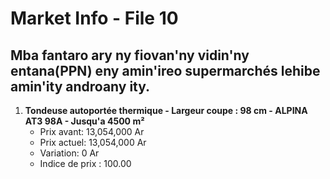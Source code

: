 # Market Info - File 10

## Mba fantaro ary ny fiovan'ny vidin'ny entana(PPN) eny amin'ireo supermarchés lehibe amin'ity androany ity.

1. **Tondeuse autoportée thermique - Largeur coupe : 98 cm - ALPINA AT3 98A - Jusqu'a 4500 m²**
   - Prix avant: 13,054,000 Ar
   - Prix actuel: 13,054,000 Ar
   - Variation: 0 Ar
   - Indice de prix : 100.00

